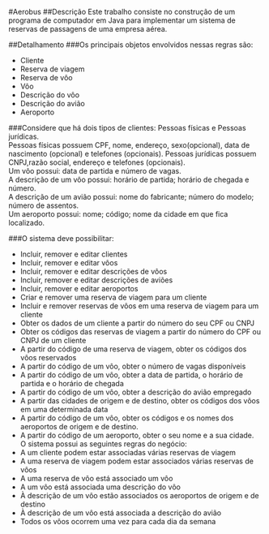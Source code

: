 #Aerobus
##Descrição
Este trabalho consiste no construção de um programa de computador em Java
para implementar um sistema de reservas de passagens de uma empresa aérea.

##Detalhamento
###Os principais objetos envolvidos nessas regras são:  
* Cliente  
* Reserva de viagem  
* Reserva de vôo  
* Vôo  
* Descrição do vôo  
* Descrição do avião  
* Aeroporto  

###Considere que há dois tipos de clientes: Pessoas fı́sicas e Pessoas jurı́dicas.  
Pessoas fı́sicas possuem CPF, nome, endereço, sexo(opcional), data de nascimento (opcional) e telefones (opcionais). Pessoas jurı́dicas possuem CNPJ,razão social, endereço e telefones (opcionais).  
Um vôo possui: data de partida e número de vagas.  
A descrição de um vôo possui: horário de partida; horário de chegada e número.  
A descrição de um avião possui: nome do fabricante; número do modelo; número de assentos.  
Um aeroporto possui: nome; código; nome da cidade em que fica localizado.  

###O sistema deve possibilitar:  
* Incluir, remover e editar clientes  
* Incluir, remover e editar vôos  
* Incluir, remover e editar descrições de vôos  
* Incluir, remover e editar descrições de aviões  
* Incluir, remover e editar aeroportos  
* Criar e remover uma reserva de viagem para um cliente  
* Incluir e remover reservas de vôos em uma reserva de viagem para um cliente  
* Obter os dados de um cliente a partir do número do seu CPF ou CNPJ  
* Obter os códigos das reservas de viagem a partir do número do CPF ou CNPJ de um cliente  
* A partir do código de uma reserva de viagem, obter os códigos dos vôos reservados  
* A partir do código de um vôo, obter o número de vagas disponı́veis  
* A partir do código de um vôo, obter a data de partida, o horário de partida e o horário de chegada  
* A partir do código de um vôo, obter a descrição do avião empregado  
* A partir das cidades de origem e de destino, obter os códigos dos vôos em uma determinada data  
* A partir do código de um vôo, obter os códigos e os nomes dos aeroportos de origem e de destino.  
* A partir do código de um aeroporto, obter o seu nome e a sua cidade.  
O sistema possui as seguintes regras do negócio:  
* A um cliente podem estar associadas várias reservas de viagem   
* A uma reserva de viagem podem estar associados várias reservas de vôos  
* A uma reserva de vôo está associado um vôo  
* A um vôo está associada uma descrição do vôo  
* À descrição de um vôo estão associados os aeroportos de origem e de destino  
* À descrição de um vôo está associada a descrição do avião  
* Todos os vôos ocorrem uma vez para cada dia da semana  